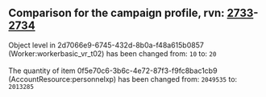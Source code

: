 ## Comparison for the campaign profile, rvn: [2733](https://github.com/PRO100KatYT/FortniteProfileRevisions/tree/main/profiles/campaign/2733%20campaign.json)-[2734](https://github.com/PRO100KatYT/FortniteProfileRevisions/tree/main/profiles/campaign/2734%20campaign.json)

Object level in 2d7066e9-6745-432d-8b0a-f48a615b0857 (Worker:workerbasic_vr_t02) has been changed from: `10` to: `20`
<br><br>
The quantity of item 0f5e70c6-3b6c-4e72-87f3-f9fc8bac1cb9 (AccountResource:personnelxp) has been changed from: `2049535` to: `2013285`
<br><br>

